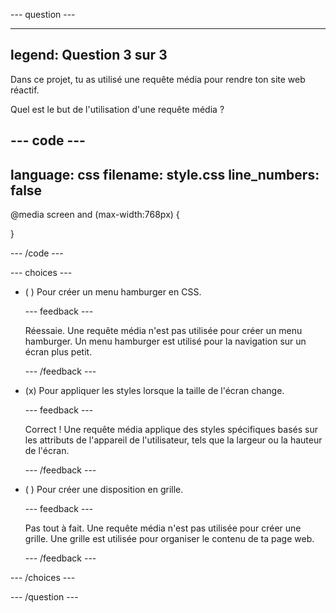 \--- question ---

---

## legend: Question 3 sur 3

Dans ce projet, tu as utilisé une requête média pour rendre ton site web réactif.

Quel est le but de l'utilisation d'une requête média ?

## --- code ---

language: css
filename: style.css
line_numbers: false
--------------------------------------------------------

@media screen and (max-width:768px) {

}

\--- /code ---

\--- choices ---

- ( ) Pour créer un menu hamburger en CSS.

  \--- feedback ---

  Réessaie. Une requête média n'est pas utilisée pour créer un menu hamburger. Un menu hamburger est utilisé pour la navigation sur un écran plus petit.

  \--- /feedback ---

- (x) Pour appliquer les styles lorsque la taille de l'écran change.

  \--- feedback ---

  Correct ! Une requête média applique des styles spécifiques basés sur les attributs de l'appareil de l'utilisateur, tels que la largeur ou la hauteur de l'écran.

  \--- /feedback ---

- ( ) Pour créer une disposition en grille.

  \--- feedback ---

  Pas tout à fait. Une requête média n'est pas utilisée pour créer une grille. Une grille est utilisée pour organiser le contenu de ta page web.

  \--- /feedback ---

\--- /choices ---

\--- /question ---
